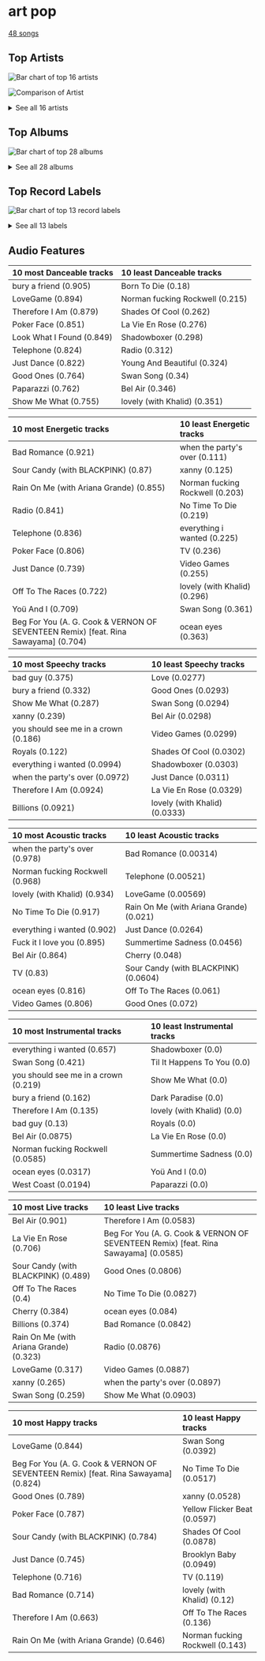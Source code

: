 # art pop

[48 songs](art_pop_tracks.md)

## Top Artists

![Bar chart of top 16 artists](../images/genres/art_pop/artists.png)

![Comparison of Artist](../images/genres/art_pop/artists_comparison.png)


<details>
<summary>See all 16 artists</summary>

| Number of Tracks | Art | Artist | 🔗 |
|---:|:---|:---|:---|
| 17 | <img src="https://i.scdn.co/image/ab6761610000e5ebb99cacf8acd5378206767261" alt="" width="50" /> | [Lana Del Rey](../artists/lana_del_rey.md) | [🔗](https://open.spotify.com/artist/00FQb4jTyendYWaN8pK0wa) |
| 13 | <img src="https://i.scdn.co/image/ab6761610000e5ebc8d3d98a1bccbe71393dbfbf" alt="" width="50" /> | [Lady Gaga](../artists/lady_gaga.md) | [🔗](https://open.spotify.com/artist/1HY2Jd0NmPuamShAr6KMms) |
| 11 | <img src="https://i.scdn.co/image/ab6761610000e5ebd8b9980db67272cb4d2c3daf" alt="" width="50" /> | [Billie Eilish](../artists/billie_eilish.md) | [🔗](https://open.spotify.com/artist/6qqNVTkY8uBg9cP3Jd7DAH) |
| 2 | <img src="https://i.scdn.co/image/ab6761610000e5eb9df0f924a5e609c8da143cd5" alt="" width="50" /> | A. G. Cook | [🔗](https://open.spotify.com/artist/335TWGWGFan4vaacJzSiU8) |
| 2 | <img src="https://i.scdn.co/image/ab6761610000e5eb576cb43281160e345f728b71" alt="" width="50" /> | Charli XCX | [🔗](https://open.spotify.com/artist/25uiPmTg16RbhZWAqwLBy5) |
| 2 | <img src="https://i.scdn.co/image/ab6761610000e5ebc4902f080d3620b3e6da80c3" alt="" width="50" /> | Lorde | [🔗](https://open.spotify.com/artist/163tK9Wjr9P9DmM0AVK7lm) |
| 1 | <img src="https://i.scdn.co/image/ab6761610000e5eb2c44e078944196a8c1eec256" alt="" width="50" /> | Colby O'Donis | [🔗](https://open.spotify.com/artist/7fObcBw9VM3x7ntWKCYl0z) |
| 1 | <img src="https://i.scdn.co/image/ab6761610000e5eb12e3f20d05a8d6cfde988715" alt="" width="50" /> | [Beyoncé](../artists/beyonc_.md) | [🔗](https://open.spotify.com/artist/6vWDO969PvNqNYHIOW5v0m) |
| 1 | <img src="https://i.scdn.co/image/ab6761610000e5eb31072db9da0311ecfabe96bf" alt="" width="50" /> | Khalid | [🔗](https://open.spotify.com/artist/6LuN9FCkKOj5PcnpouEgny) |
| 1 | <img src="https://i.scdn.co/image/ab6761610000e5ebcdce7620dc940db079bf4952" alt="" width="50" /> | [Ariana Grande](../artists/ariana_grande.md) | [🔗](https://open.spotify.com/artist/66CXWjxzNUsdJxJ2JdwvnR) |
| 1 | <img src="https://i.scdn.co/image/ab6761610000e5ebd06f948216f34ea0298aef43" alt="" width="50" /> | Caroline Polachek | [🔗](https://open.spotify.com/artist/4Ge8xMJNwt6EEXOzVXju9a) |
| 1 | <img src="https://i.scdn.co/image/ab6761610000e5ebc9690bc711d04b3d4fd4b87c" alt="" width="50" /> | [BLACKPINK](../artists/blackpink.md) | [🔗](https://open.spotify.com/artist/41MozSoPIsD1dJM0CLPjZF) |
| 1 | <img src="https://i.scdn.co/image/ab6761610000e5ebf178cbda9bd9a389581ff021" alt="" width="50" /> | Fiona Apple | [🔗](https://open.spotify.com/artist/3g2kUQ6tHLLbmkV7T4GPtL) |
| 1 | <img src="https://i.scdn.co/image/ab6761610000e5eba8b955d42229e4cbd03d4cd8" alt="" width="50" /> | VERNON | [🔗](https://open.spotify.com/artist/2Y34b9AOK30zXgL7cAH4NG) |
| 1 | <img src="https://i.scdn.co/image/ab6761610000e5ebd6442ba68c144b0c84b207a4" alt="" width="50" /> | Rina Sawayama | [🔗](https://open.spotify.com/artist/2KEqzdPS7M5YwGmiuPTdr5) |
| 1 | <img src="https://i.scdn.co/image/ab6761610000e5eb1271f542dad4241c87250fe5" alt="" width="50" /> | Cecile Believe | [🔗](https://open.spotify.com/artist/0nZHjqvdLoBy50ZzUH5FNU) |

</details>

## Top Albums

![Bar chart of top 28 albums](../images/genres/art_pop/albums.png)


<details>
<summary>See all 28 albums</summary>

| Number of Tracks | Art | Album | Release Date | 🔗 |
|---:|:---|:---|:---|:---|
| 6 | <img src="https://i.scdn.co/image/ab67616d0000b273a1c37f3fd969287c03482c3b" alt="" width="50" /> | Born To Die | 2012-01-30 | [🔗](https://open.spotify.com/album/4X8hAqIWpQyQks2yRhyqs4) |
| 5 | <img src="https://i.scdn.co/image/ab67616d0000b27350a3147b4edd7701a876c6ce" alt="" width="50" /> | WHEN WE ALL FALL ASLEEP, WHERE DO WE GO? | 2019-03-29 | [🔗](https://open.spotify.com/album/0S0KGZnfBGSIssfF54WSJh) |
| 4 | <img src="https://i.scdn.co/image/ab67616d0000b273631810af03785dbad83f5c81" alt="" width="50" /> | The Fame | 2008-01-01 | [🔗](https://open.spotify.com/album/1jpUMnKpRlng1OJN7LJauV) |
| 3 | <img src="https://i.scdn.co/image/ab67616d0000b2731624590458126fc8b8c64c2f" alt="" width="50" /> | Ultraviolence (Deluxe) | 2014-01-01 | [🔗](https://open.spotify.com/album/1ORxRsK3MrSLvh7VQTF01F) |
| 3 | <img src="https://i.scdn.co/image/ab67616d0000b273879e9318cb9f4e05ee552ac9" alt="" width="50" /> | Norman Fucking Rockwell! | 2019-08-30 | [🔗](https://open.spotify.com/album/5XpEKORZ4y6OrCZSKsi46A) |
| 2 | <img src="https://i.scdn.co/image/ab67616d0000b2735c9890c0456a3719eeecd8aa" alt="" width="50" /> | The Fame Monster (Deluxe Edition) | 2009-11-05 | [🔗](https://open.spotify.com/album/6rePArBMb5nLWEaY9aQqL4) |
| 2 | <img src="https://i.scdn.co/image/ab67616d0000b27395e2fd1accb339fa14878190" alt="" width="50" /> | Lust For Life | 2017-07-21 | [🔗](https://open.spotify.com/album/7xYiTrbTL57QO0bb4hXIKo) |
| 2 | <img src="https://i.scdn.co/image/ab67616d0000b2736040effba89b9b00a6f6743a" alt="" width="50" /> | Chromatica | 2020-05-29 | [🔗](https://open.spotify.com/album/05c49JgPmL4Uz2ZeqRx5SP) |
| 2 | <img src="https://i.scdn.co/image/ab67616d0000b273e2d156fdc691f57900134342" alt="" width="50" /> | A Star Is Born Soundtrack | 2018-10-05 | [🔗](https://open.spotify.com/album/4sLtOBOzn4s3GDUv3c5oJD) |
| 1 | <img src="https://i.scdn.co/image/ab67616d0000b2738a3f0a3ca7929dea23cd274c" alt="" width="50" /> | lovely (with Khalid) | 2018-04-19 | [🔗](https://open.spotify.com/album/2sBB17RXTamvj7Ncps15AK) |
| 1 | <img src="https://i.scdn.co/image/ab67616d0000b273f2248cf6dad1d6c062587249" alt="" width="50" /> | everything i wanted | 2019-11-13 | [🔗](https://open.spotify.com/album/4i3rAwPw7Ln2YrKDusaWyT) |
| 1 | <img src="https://i.scdn.co/image/ab67616d0000b273a9f6c04ba168640b48aa5795" alt="" width="50" /> | dont smile at me | 2017-12-22 | [🔗](https://open.spotify.com/album/7fRrTyKvE4Skh93v97gtcU) |
| 1 | <img src="https://i.scdn.co/image/ab67616d0000b273d7fb3e4c63020039d1cff6b2" alt="" width="50" /> | Young And Beautiful | 2013-01-01 | [🔗](https://open.spotify.com/album/1D92WOHWUI2AGQCCdplcXL) |
| 1 | <img src="https://i.scdn.co/image/ab67616d0000b27374b226f1b53ca4902dedce2a" alt="" width="50" /> | Yellow Flicker Beat (From The Hunger Games: Mockingjay Part 1) | 2014-09-30 | [🔗](https://open.spotify.com/album/7sg5iqMiDrM2aJqLAmv83V) |
| 1 | <img src="https://i.scdn.co/image/ab67616d0000b273969438a8091085c2472a0766" alt="" width="50" /> | Til It Happens To You | 2015-09-18 | [🔗](https://open.spotify.com/album/00qjYaNSNpQCZHhCpAlH60) |
| 1 | <img src="https://i.scdn.co/image/ab67616d0000b273b254ca0983d65ede8e3d2f7a" alt="" width="50" /> | Tidal | 1996-07-23 | [🔗](https://open.spotify.com/album/5gVBXH8MT6zfdRkjp7qT18) |
| 1 | <img src="https://i.scdn.co/image/ab67616d0000b273187331e276c898d39764cc98" alt="" width="50" /> | Pure Heroine | 2013-09-27 | [🔗](https://open.spotify.com/album/0rmhjUgoVa17LZuS8xWQ3v) |
| 1 | <img src="https://i.scdn.co/image/ab67616d0000b2734123029b8c0648e8f1fad18a" alt="" width="50" /> | Paradise | 2012-11-09 | [🔗](https://open.spotify.com/album/1JnjcAIKQ9TSJFVFierTB8) |
| 1 | <img src="https://i.scdn.co/image/ab67616d0000b273f7b7174bef6f3fbfda3a0bb7" alt="" width="50" /> | No Time To Die | 2020-02-13 | [🔗](https://open.spotify.com/album/5sXSHscDjBez8VF20cSyad) |
| 1 | <img src="https://i.scdn.co/image/ab67616d0000b2738093238ec0c71ef7c95c8fb1" alt="" width="50" /> | Joanne (Deluxe) | 2016-10-21 | [🔗](https://open.spotify.com/album/2ZUwFxlWo0gwTsvZ6L4Meh) |
| 1 | <img src="https://i.scdn.co/image/ab67616d0000b273a3b3f48ca81acacb3ad4ec8a" alt="" width="50" /> | Honeymoon | 2015-09-18 | [🔗](https://open.spotify.com/album/2DpEBrjCur1ythIZ10gJWw) |
| 1 | <img src="https://i.scdn.co/image/ab67616d0000b2732a038d3bf875d23e4aeaa84e" alt="" width="50" /> | Happier Than Ever | 2021-07-30 | [🔗](https://open.spotify.com/album/0JGOiO34nwfUdDrD612dOp) |
| 1 | <img src="https://i.scdn.co/image/ab67616d0000b2737a4781629469bb83356cd318" alt="" width="50" /> | Guitar Songs | 2022-07-21 | [🔗](https://open.spotify.com/album/1YPWxMpQEC8kcOuefgXbhj) |
| 1 | <img src="https://i.scdn.co/image/ab67616d0000b273f629eb64fd8ef76a97b154f5" alt="" width="50" /> | CRASH | 2022-03-18 | [🔗](https://open.spotify.com/album/1QqipMXWzJhr6yfcNKTp8B) |
| 1 | <img src="https://i.scdn.co/image/ab67616d0000b2734ba15b951a5cff36133ca5bd" alt="" width="50" /> | Born This Way | 2011-01-01 | [🔗](https://open.spotify.com/album/2KkMVsxymoNR7hRmBcMttd) |
| 1 | <img src="https://i.scdn.co/image/ab67616d0000b273e0fe249ba64c4b0cd85f3ef6" alt="" width="50" /> | Billions | 2022-02-09 | [🔗](https://open.spotify.com/album/4DpAPqdJ1jVhoWZrxWLRH5) |
| 1 | <img src="https://i.scdn.co/image/ab67616d0000b273b0ed835957dbf3c63184a3bc" alt="" width="50" /> | Beg For You (A. G. Cook & VERNON OF SEVENTEEN Remix) [feat. Rina Sawayama] | 2022-02-25 | [🔗](https://open.spotify.com/album/6snPKZGUbpydW2XJu9ievq) |
| 1 | <img src="https://i.scdn.co/image/ab67616d0000b2735f4269ee2c76394d8f3d1309" alt="" width="50" /> | 7G | 2020-08-12 | [🔗](https://open.spotify.com/album/16NHNs15w1bpkFiBOUgDaB) |

</details>


## Top Record Labels

![Bar chart of top 13 record labels](../images/genres/art_pop/labels.png)


<details>
<summary>See all 13 labels</summary>

| Number of Tracks | Label |
|---:|:---|
| 20 | [Interscope Records](../labels/interscope_records.md) |
| 17 | [Polydor Records](../labels/polydor_records.md) |
| 11 | [Darkroom](../labels/darkroom.md) |
| 2 | A Star is Born OST |
| 1 | Work |
| 1 | Universal Music New Zealand Limited |
| 1 | Perpetual Novice |
| 1 | PC Music |
| 1 | Mockingjay |
| 1 | Hunger Games 3 |
| 1 | Clean Slate |
| 1 | Atlantic Records UK |
| 1 | [Atlantic Records](../labels/atlantic_records.md) |

</details>


## Audio Features

| 10 most Danceable tracks | 10 least Danceable tracks |
|:---|:---|
| bury a friend (0.905) | Born To Die (0.18) |
| LoveGame (0.894) | Norman fucking Rockwell (0.215) |
| Therefore I Am (0.879) | Shades Of Cool (0.262) |
| Poker Face (0.851) | La Vie En Rose (0.276) |
| Look What I Found (0.849) | Shadowboxer (0.298) |
| Telephone (0.824) | Radio (0.312) |
| Just Dance (0.822) | Young And Beautiful (0.324) |
| Good Ones (0.764) | Swan Song (0.34) |
| Paparazzi (0.762) | Bel Air (0.346) |
| Show Me What (0.755) | lovely (with Khalid) (0.351) |

| 10 most Energetic tracks | 10 least Energetic tracks |
|:---|:---|
| Bad Romance (0.921) | when the party's over (0.111) |
| Sour Candy (with BLACKPINK) (0.87) | xanny (0.125) |
| Rain On Me (with Ariana Grande) (0.855) | Norman fucking Rockwell (0.203) |
| Radio (0.841) | No Time To Die (0.219) |
| Telephone (0.836) | everything i wanted (0.225) |
| Poker Face (0.806) | TV (0.236) |
| Just Dance (0.739) | Video Games (0.255) |
| Off To The Races (0.722) | lovely (with Khalid) (0.296) |
| Yoü And I (0.709) | Swan Song (0.361) |
| Beg For You (A. G. Cook & VERNON OF SEVENTEEN Remix) [feat. Rina Sawayama] (0.704) | ocean eyes (0.363) |

| 10 most Speechy tracks | 10 least Speechy tracks |
|:---|:---|
| bad guy (0.375) | Love (0.0277) |
| bury a friend (0.332) | Good Ones (0.0293) |
| Show Me What (0.287) | Swan Song (0.0294) |
| xanny (0.239) | Bel Air (0.0298) |
| you should see me in a crown (0.186) | Video Games (0.0299) |
| Royals (0.122) | Shades Of Cool (0.0302) |
| everything i wanted (0.0994) | Shadowboxer (0.0303) |
| when the party's over (0.0972) | Just Dance (0.0311) |
| Therefore I Am (0.0924) | La Vie En Rose (0.0329) |
| Billions (0.0921) | lovely (with Khalid) (0.0333) |

| 10 most Acoustic tracks | 10 least Acoustic tracks |
|:---|:---|
| when the party's over (0.978) | Bad Romance (0.00314) |
| Norman fucking Rockwell (0.968) | Telephone (0.00521) |
| lovely (with Khalid) (0.934) | LoveGame (0.00569) |
| No Time To Die (0.917) | Rain On Me (with Ariana Grande) (0.021) |
| everything i wanted (0.902) | Just Dance (0.0264) |
| Fuck it I love you (0.895) | Summertime Sadness (0.0456) |
| Bel Air (0.864) | Cherry (0.048) |
| TV (0.83) | Sour Candy (with BLACKPINK) (0.0604) |
| ocean eyes (0.816) | Off To The Races (0.061) |
| Video Games (0.806) | Good Ones (0.072) |

| 10 most Instrumental tracks | 10 least Instrumental tracks |
|:---|:---|
| everything i wanted (0.657) | Shadowboxer (0.0) |
| Swan Song (0.421) | Til It Happens To You (0.0) |
| you should see me in a crown (0.219) | Show Me What (0.0) |
| bury a friend (0.162) | Dark Paradise (0.0) |
| Therefore I Am (0.135) | lovely (with Khalid) (0.0) |
| bad guy (0.13) | Royals (0.0) |
| Bel Air (0.0875) | La Vie En Rose (0.0) |
| Norman fucking Rockwell (0.0585) | Summertime Sadness (0.0) |
| ocean eyes (0.0317) | Yoü And I (0.0) |
| West Coast (0.0194) | Paparazzi (0.0) |

| 10 most Live tracks | 10 least Live tracks |
|:---|:---|
| Bel Air (0.901) | Therefore I Am (0.0583) |
| La Vie En Rose (0.706) | Beg For You (A. G. Cook & VERNON OF SEVENTEEN Remix) [feat. Rina Sawayama] (0.0585) |
| Sour Candy (with BLACKPINK) (0.489) | Good Ones (0.0806) |
| Off To The Races (0.4) | No Time To Die (0.0827) |
| Cherry (0.384) | ocean eyes (0.084) |
| Billions (0.374) | Bad Romance (0.0842) |
| Rain On Me (with Ariana Grande) (0.323) | Radio (0.0876) |
| LoveGame (0.317) | Video Games (0.0887) |
| xanny (0.265) | when the party's over (0.0897) |
| Swan Song (0.259) | Show Me What (0.0903) |

| 10 most Happy tracks | 10 least Happy tracks |
|:---|:---|
| LoveGame (0.844) | Swan Song (0.0392) |
| Beg For You (A. G. Cook & VERNON OF SEVENTEEN Remix) [feat. Rina Sawayama] (0.824) | No Time To Die (0.0517) |
| Good Ones (0.789) | xanny (0.0528) |
| Poker Face (0.787) | Yellow Flicker Beat (0.0597) |
| Sour Candy (with BLACKPINK) (0.784) | Shades Of Cool (0.0878) |
| Just Dance (0.745) | Brooklyn Baby (0.0949) |
| Telephone (0.716) | TV (0.119) |
| Bad Romance (0.714) | lovely (with Khalid) (0.12) |
| Therefore I Am (0.663) | Off To The Races (0.136) |
| Rain On Me (with Ariana Grande) (0.646) | Norman fucking Rockwell (0.143) |
